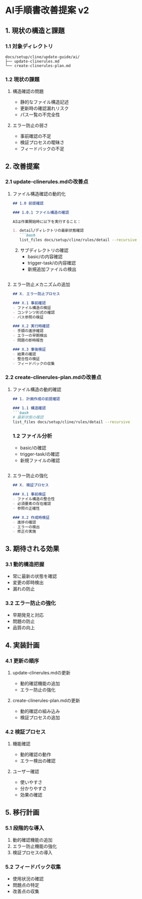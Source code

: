 # AI手順書改善提案 v2

## 1. 現状の構造と課題

### 1.1 対象ディレクトリ

```
docs/setup/cline/update-guide/ai/
├── update-clinerules.md
└── create-clinerules-plan.md
```

### 1.2 現状の課題

1. 構造確認の問題
   - 静的なファイル構造記述
   - 更新時の確認漏れリスク
   - パス一覧の不完全性

2. エラー防止の弱さ
   - 事前確認の不足
   - 検証プロセスの曖昧さ
   - フィードバックの不足

## 2. 改善提案

### 2.1 update-clinerules.mdの改善点

1. ファイル構造確認の動的化
   ```markdown
   ## 1.0 前提確認

   ### 1.0.1 ファイル構造の確認

   AIは作業開始時に以下を実行すること：

   1. detail/ディレクトリの最新状態確認
      ```bash
      list_files docs/setup/cline/rules/detail --recursive
      ```

   2. サブディレクトリの確認
      - basic/の内容確認
      - trigger-task/の内容確認
      - 新規追加ファイルの検出
   ```

2. エラー防止メカニズムの追加
   ```markdown
   ## X. エラー防止プロセス

   ### X.1 事前確認
   - ファイル構造の検証
   - コンテンツ形式の確認
   - パス参照の検証

   ### X.2 実行時確認
   - 手順の進捗確認
   - エラーの早期検出
   - 問題の即時報告

   ### X.3 事後検証
   - 結果の確認
   - 整合性の検証
   - フィードバックの収集
   ```

### 2.2 create-clinerules-plan.mdの改善点

1. ファイル構造の動的確認
   ```markdown
   ## 1. 計画作成の前提確認

   ### 1.1 構造確認
   ```bash
   # 最新状態の確認
   list_files docs/setup/cline/rules/detail --recursive
   ```

   ### 1.2 ファイル分析
   - basic/の確認
   - trigger-task/の確認
   - 新規ファイルの確認
   ```

2. エラー防止の強化
   ```markdown
   ## X. 検証プロセス

   ### X.1 事前検証
   - ファイル構造の整合性
   - 必須要素の存在確認
   - 参照の正確性

   ### X.2 作成時検証
   - 進捗の確認
   - エラーの検出
   - 修正の実施
   ```

## 3. 期待される効果

### 3.1 動的構造把握
- 常に最新の状態を確認
- 変更の即時検出
- 漏れの防止

### 3.2 エラー防止の強化
- 早期発見と対応
- 問題の防止
- 品質の向上

## 4. 実装計画

### 4.1 更新の順序
1. update-clinerules.mdの更新
   - 動的確認機能の追加
   - エラー防止の強化

2. create-clinerules-plan.mdの更新
   - 動的確認の組み込み
   - 検証プロセスの追加

### 4.2 検証プロセス
1. 機能確認
   - 動的確認の動作
   - エラー検出の確認

2. ユーザー確認
   - 使いやすさ
   - 分かりやすさ
   - 効果の確認

## 5. 移行計画

### 5.1 段階的な導入
1. 動的確認機能の追加
2. エラー防止機能の強化
3. 検証プロセスの導入

### 5.2 フィードバック収集
- 使用状況の確認
- 問題点の特定
- 改善点の収集
